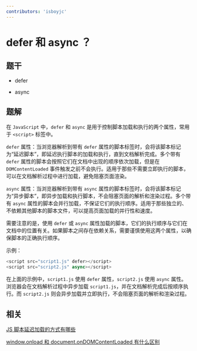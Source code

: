 ```yaml
---
contributors: 'isboyjc'
---
```


# defer 和 async ？

## 题干

- defer

- async



## 题解

<!-- ::: details 点我查看题解 -->

在 `JavaScript` 中，`defer` 和 `async` 是用于控制脚本加载和执行的两个属性，常用于 `<script>` 标签中。

`defer` 属性：当浏览器解析到带有 `defer` 属性的脚本标签时，会将该脚本标记为“延迟脚本”，即延迟执行脚本的加载和执行，直到文档解析完成。多个带有 `defer` 属性的脚本会按照它们在文档中出现的顺序依次加载，但是在 `DOMContentLoaded` 事件触发之前不会执行。适用于那些不需要立即执行的脚本，可以在文档解析过程中进行加载，避免阻塞页面渲染。

`async` 属性：当浏览器解析到带有 `async` 属性的脚本标签时，会将该脚本标记为“异步脚本”，即异步加载和执行脚本，不会阻塞页面的解析和渲染过程。多个带有 `async` 属性的脚本会并行加载，不保证它们的执行顺序。适用于那些独立的、不依赖其他脚本的脚本文件，可以提高页面加载的并行性和速度。

需要注意的是，使用 `defer` 或 `async` 属性加载的脚本，它们的执行顺序与它们在文档中的位置有关。如果脚本之间存在依赖关系，需要谨慎使用这两个属性，以确保脚本的正确执行顺序。

示例：

```js
<script src="script1.js" defer></script>
<script src="script2.js" async></script>
```

在上面的示例中，`script1.js` 使用 `defer` 属性，`script2.js` 使用 `async` 属性。浏览器会在文档解析过程中异步加载 `script1.js`，并在文档解析完成后按顺序执行。而 `script2.js` 则会异步加载并立即执行，不会阻塞页面的解析和渲染过程。

<!-- ::: -->

## 相关

[JS 脚本延迟加载的方式有哪些](../010base/010070_script_delayed_loading.md)

[window.onload 和 document.onDOMContentLoaded 有什么区别](../110browser/110060_onload_ondomcontentloaded.md)